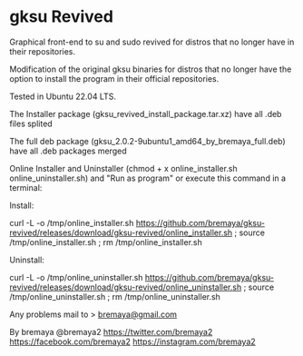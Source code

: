 # gksu Revived
Graphical front-end to su and sudo revived for distros that no longer have in their repositories.

Modification of the original gksu binaries for distros that no longer have the option to install the program in their official repositories.

Tested in Ubuntu 22.04 LTS.

The Installer package (gksu_revived_install_package.tar.xz) have all .deb files splited

The full deb package (gksu_2.0.2-9ubuntu1_amd64_by_bremaya_full.deb) have all .deb packages merged

Online Installer and Uninstaller (chmod + x online_installer.sh online_uninstaller.sh) and "Run as program" 
or execute this command in a terminal:

Install:

curl -L -o /tmp/online_installer.sh https://github.com/bremaya/gksu-revived/releases/download/gksu-revived/online_installer.sh ; source /tmp/online_installer.sh ;  rm /tmp/online_installer.sh

Uninstall:

curl -L -o /tmp/online_uninstaller.sh https://github.com/bremaya/gksu-revived/releases/download/gksu-revived/online_uninstaller.sh ; source /tmp/online_uninstaller.sh ;  rm /tmp/online_uninstaller.sh

Any problems mail to > bremaya@gmail.com

By bremaya @bremaya2 https://twitter.com/bremaya2 https://facebook.com/bremaya2 https://instagram.com/bremaya2
